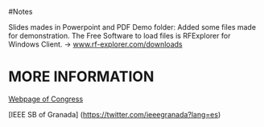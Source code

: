 #Notes

Slides mades in Powerpoint and PDF
Demo folder: Added some files made for demonstration. The Free Software to load files is RFExplorer for Windows Client. -> www.rf-explorer.com/downloads

# MORE INFORMATION

[Webpage of Congress](http://sites.ieee.org/sb-ugr/)

[IEEE SB of Granada] (https://twitter.com/ieeegranada?lang=es)
